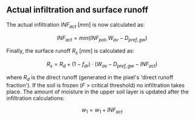 ## Actual infiltration and surface runoff

The actual infiltration $INF_{act} \  [mm]$ is now calculated as:

$$
INF_{act} = min (INF_{pot},W_{av} - D_{pref,gw})
$$

Finally, the surface runoff $R_s \ [mm]$ is calculated as:

$$
R_s = R_d + (1 - f_{dr}) \cdot (W_{av} - D_{pref,gw} - INF_{act})
$$

where $R_d$ is the direct runoff (generated in the pixel's 'direct runoff fraction'). If the soil is frozen (*F* \> critical threshold) no infiltration takes place. The amount of moisture in the upper soil layer is updated after the infiltration calculations:

$$
w_1 = w_1 + INF_{act}
$$
